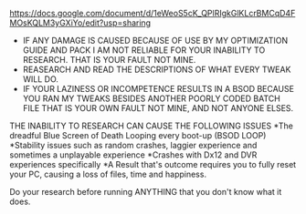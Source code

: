 https://docs.google.com/document/d/1eWeoS5cK_QPlRIgkGlKLcrBMCqD4FMOsKQLM3yGXiYo/edit?usp=sharing

* IF ANY DAMAGE IS CAUSED BECAUSE OF USE BY MY OPTIMIZATION GUIDE AND PACK I AM NOT RELIABLE FOR YOUR INABILITY TO RESEARCH. THAT IS YOUR FAULT NOT MINE.
* REASEARCH AND READ THE DESCRIPTIONS OF WHAT EVERY TWEAK WILL DO.
* IF YOUR LAZINESS OR INCOMPETENCE RESULTS IN A BSOD BECAUSE YOU RAN MY TWEAKS BESIDES ANOTHER POORLY CODED BATCH FILE THAT IS YOUR OWN FAULT NOT MINE, AND NOT ANYONE ELSES.

THE INABILITY TO RESEARCH CAN CAUSE THE FOLLOWING ISSUES
  *The dreadful Blue Screen of Death Looping every boot-up (BSOD LOOP)
  *Stability issues such as random crashes, laggier experience and sometimes a unplayable experience
  *Crashes with Dx12 and DVR experiences specifically
  *A Result that's outcome requires you to fully reset your PC, causing a loss of files, time and happiness.

Do your research before running ANYTHING that you don't know what it does. 
